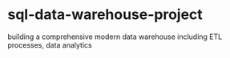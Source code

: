 # sql-data-warehouse-project
building a comprehensive modern data warehouse including ETL processes, data analytics
